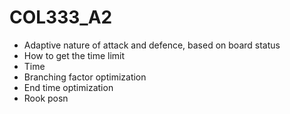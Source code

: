 # COL333_A2
- Adaptive nature of attack and defence, based on board status
- How to get the time limit
- Time
- Branching factor optimization
- End time optimization
- Rook posn 